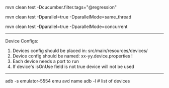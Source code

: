 mvn clean test -Dcucumber.filter.tags="@regression"

mvn clean test -Dparallel=true -DparallelMode=same_thread

mvn clean test -Dparallel=true -DparallelMode=concurrent

---
Device Configs:
1. Devices config should be placed in: src/main/resources/devices/
2. Device config should be named: xx-yy.device.properties !
3. Each device needs a port to run
4. If device's isOnUse field is not true device will not be used
----
adb -s emulator-5554 emu avd name
adb -l # list of devices